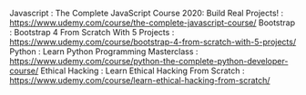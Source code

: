 Javascript : The Complete JavaScript Course 2020: Build Real Projects! : https://www.udemy.com/course/the-complete-javascript-course/
Bootstrap : Bootstrap 4 From Scratch With 5 Projects : https://www.udemy.com/course/bootstrap-4-from-scratch-with-5-projects/
Python : Learn Python Programming Masterclass : https://www.udemy.com/course/python-the-complete-python-developer-course/
Ethical Hacking : Learn Ethical Hacking From Scratch : https://www.udemy.com/course/learn-ethical-hacking-from-scratch/
